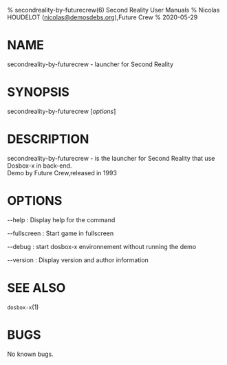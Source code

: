 % secondreality-by-futurecrew(6) Second Reality User Manuals
% Nicolas HOUDELOT (nicolas@demosdebs.org),Future Crew
% 2020-05-29

# NAME
secondreality-by-futurecrew - launcher for Second Reality

# SYNOPSIS
secondreality-by-futurecrew [*options*]

# DESCRIPTION
secondreality-by-futurecrew - is the launcher for Second Reality that use Dosbox-x in back-end.  
Demo by Future Crew,released in 1993

# OPTIONS
\--help
:   Display help for the command

\--fullscreen
:   Start game in fullscreen

\--debug
:   start dosbox-x environnement without running the demo

\--version
:   Display version and author information

# SEE ALSO
`dosbox-x`(1)

# BUGS
No known bugs.
